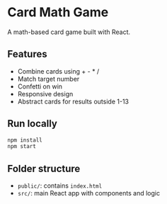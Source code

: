 # Card Math Game

A math-based card game built with React.

## Features
- Combine cards using + - * /
- Match target number
- Confetti on win
- Responsive design
- Abstract cards for results outside 1-13

## Run locally
```bash
npm install
npm start
```

## Folder structure
- `public/`: contains `index.html`
- `src/`: main React app with components and logic